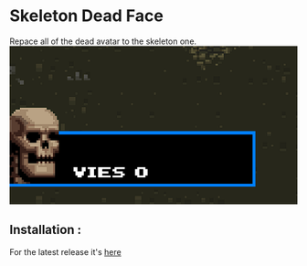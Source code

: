# Skeleton Dead Face
 Repace all of the dead avatar to the skeleton one.  
 ![](.img/showcase.png?raw=true)

## Installation :
 For the latest release it's [here](https://github.com/Gorzon38/Broforce-Mods/releases/tag/SkeletonDeadFace)
